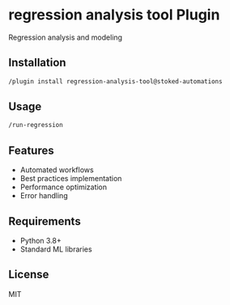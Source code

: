 # regression analysis tool Plugin

Regression analysis and modeling

## Installation

```bash
/plugin install regression-analysis-tool@stoked-automations
```

## Usage

```bash
/run-regression
```

## Features

- Automated workflows
- Best practices implementation
- Performance optimization
- Error handling

## Requirements

- Python 3.8+
- Standard ML libraries

## License

MIT
